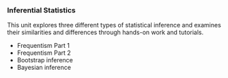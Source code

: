 ### Inferential Statistics
This unit explores three different types of statistical inference and examines their similarities and differences through hands-on work and tutorials.
* Frequentism Part 1
* Frequentism Part 2
* Bootstrap inference 
* Bayesian inference
